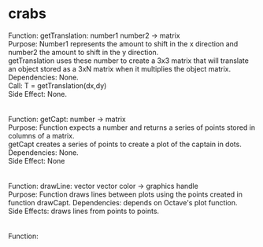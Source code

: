 # crabs

Function: getTranslation: number1 number2 -> matrix <br>
Purpose: Number1 represents the amount to shift in the x direction and number2 the amount to shift in the y direction. <br>
getTranslation uses these number to create a 3x3 matrix that will translate an object stored as a 3xN matrix when it
multiplies the object matrix. <br>
Dependencies: None. <br>
Call: T = getTranslation(dx,dy) <br>
Side Effect: None. <br>
<br>
<br>
Function: getCapt: number -> matrix <br>
Purpose: Function expects a number and returns a series of points stored in columns of a matrix. <br>
getCapt creates a series of points to create a plot of the captain in dots. <br>
Dependencies: None. <br>
Side Effect: None <br>
<br>
<br>
Function: drawLine: vector vector color -> graphics handle <br>
Purpose: Function draws lines between plots using the points created in function drawCapt. 
Dependencies: depends on Octave's plot function. <br>
Side Effects: draws lines from points to points. <br>
<br>
<br>
Function: 
